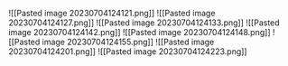 ![[Pasted image 20230704124121.png]]
![[Pasted image 20230704124127.png]]
![[Pasted image 20230704124133.png]]
![[Pasted image 20230704124142.png]]
![[Pasted image 20230704124148.png]]
![[Pasted image 20230704124155.png]]
![[Pasted image 20230704124201.png]]
![[Pasted image 20230704124223.png]]